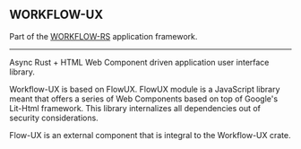 ## WORKFLOW-UX

Part of the [WORKFLOW-RS](https://github.com/workflow-rs) application framework.

***

Async Rust + HTML Web Component driven application user interface library.

Workflow-UX is based on FlowUX. FlowUX module is a JavaScript library meant that offers a series of  Web Components based on top of Google's Lit-Html framework. This library internalizes all dependencies out of security considerations.

Flow-UX is an external component that is integral to the Workflow-UX crate.
